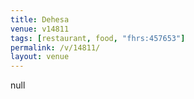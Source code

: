 ```yaml
---
title: Dehesa
venue: v14811
tags: [restaurant, food, "fhrs:457653"]
permalink: /v/14811/
layout: venue
---
```

null